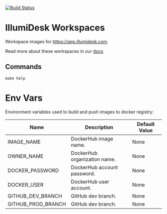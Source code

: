 [![Build Status](https://travis-ci.com/IllumiDesk/workspaces.svg?branch=master)](https://travis-ci.com/IllumiDesk/workspaces)

# IllumiDesk Workspaces

Workspace images for https://app.illumidesk.com.

Read more about these workspaces in our [docs](https://docs.illumidesk.com)

## Commands

    make help

# Env Vars

Environment variables used to build and push images to docker registry:

| Name                          | Description | Default Value |
|-------------------------------|-------------|---------------|
| IMAGE_NAME             | DockerHub image name. | None |
| OWNER_NAME               | DockerHub organization name. | None |
| DOCKER_PASSWORD               | DockerHub account password.| None |
| DOCKER_USER                   | DockerHub user account. | None |
| GITHUB_DEV_BRANCH             | GitHub dev branch. | None |
| GITHUB_PROD_BRANCH            | GitHub dev branch. | None |